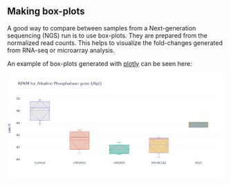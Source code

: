 ## Making box-plots 

A good way to compare between samples from a Next-generation sequencing (NGS) run is to use box-plots. They are prepared from the normalized read counts. This helps to visualize the fold-changes generated from RNA-seq or microarray analysis. 

An example of box-plots generated with [plotly](https://plotly.com/) can be seen here:

![](/images/alpl.png)
